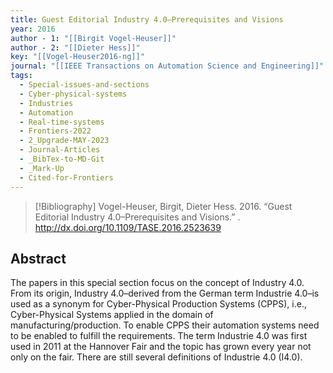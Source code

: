 ```yaml
---
title: Guest Editorial Industry 4.0–Prerequisites and Visions
year: 2016
author - 1: "[[Birgit Vogel-Heuser]]"
author - 2: "[[Dieter Hess]]"
key: "[[Vogel-Heuser2016-ng]]"
journal: "[[IEEE Transactions on Automation Science and Engineering]]"
tags:
  - Special-issues-and-sections
  - Cyber-physical-systems
  - Industries
  - Automation
  - Real-time-systems
  - Frontiers-2022
  - 2_Upgrade-MAY-2023
  - Journal-Articles
  - _BibTex-to-MD-Git
  - _Mark-Up
  - Cited-for-Frontiers
---
```


> [!Bibliography]
> Vogel-Heuser, Birgit, Dieter Hess. 2016. “Guest Editorial Industry 4.0–Prerequisites and Visions.” . http://dx.doi.org/10.1109/TASE.2016.2523639

## Abstract
The papers in this special section focus on the concept of Industry 4.0. From its origin, Industry 4.0–derived from the German term Industrie 4.0–is used as a synonym for Cyber-Physical Production Systems (CPPS), i.e., Cyber-Physical Systems applied in the domain of manufacturing/production. To enable CPPS their automation systems need to be enabled to fulfill the requirements. The term Industrie 4.0 was first used in 2011 at the Hannover Fair and the topic has grown every year not only on the fair. There are still several definitions of Industrie 4.0 (I4.0).